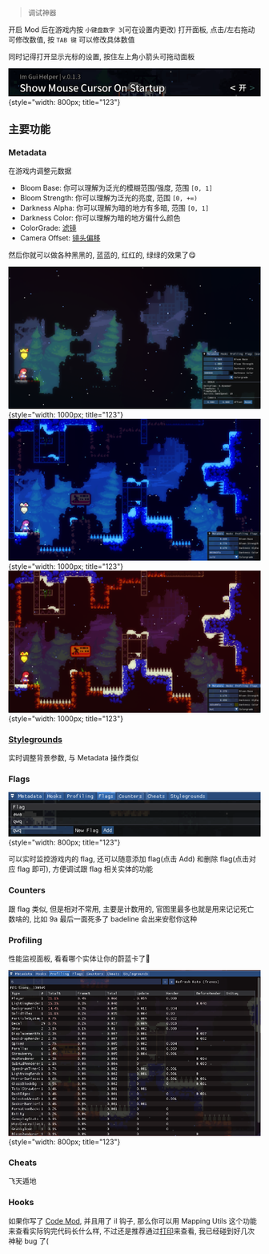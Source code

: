 > 调试神器

开启 Mod 后在游戏内按 `小键盘数字 3`(可在设置内更改) 打开面板, 点击/左右拖动可修改数值, 按 `TAB 键` 可以修改具体数值

同时记得打开显示光标的设置, 按住左上角小箭头可拖动面板 

![cursor_panel](../../assets/mappings/useful_helpers/mapping_utils/cursor_setting.png){style="width: 800px; title="123"}


## 主要功能


### Metadata

在游戏内调整元数据

* Bloom Base: 你可以理解为泛光的模糊范围/强度, 范围 `[0, 1]`
* Bloom Strength: 你可以理解为泛光的亮度, 范围 `[0, +∞)`
* Darkness Alpha: 你可以理解为暗的地方有多暗, 范围 `[0, 1]`
* Darkness Color: 你可以理解为暗的地方偏什么颜色
* ColorGrade: [滤镜](../graphics/color_grading.md)
* Camera Offset: [镜头偏移](../camera.md)

然后你就可以做各种黑黑的, 蓝蓝的, 红红的, 绿绿的效果了😋

![dark](../../assets/mappings/useful_helpers/mapping_utils/dark.png){style="width: 1000px; title="123"}
![blue](../../assets/mappings/useful_helpers/mapping_utils/blue.png){style="width: 1000px; title="123"}
![red](../../assets/mappings/useful_helpers/mapping_utils/red.png){style="width: 1000px; title="123"}

### [Stylegrounds](../loenn/stylegrounds.md)

实时调整背景参数, 与 Metadata 操作类似

### Flags

![flags](../../assets/mappings/useful_helpers/mapping_utils/flags_panel.png){style="width: 800px; title="123"}

可以实时监控游戏内的 flag, 还可以随意添加 flag(点击 Add) 和删除 flag(点击对应 flag 即可), 方便调试跟 flag 相关实体的功能

### Counters

跟 flag 类似, 但是相对不常用, 主要是计数用的, 官图里最多也就是用来记记死亡数啥的, 比如 9a 最后一面死多了 badeline 会出来安慰你这种

### Profiling

性能监视面板, 看看哪个实体让你的蔚蓝卡了👀

![profiling](../../assets/mappings/useful_helpers/mapping_utils/profiling.png){style="width: 800px; title="123"}

### Cheats

飞天遁地

### Hooks

如果你写了 [Code Mod](../code.md), 并且用了 il 钩子, 那么你可以用 Mapping Utils 这个功能来查看实际钩完代码长什么样, 不过还是推荐通过[打印](https://github.com/LozenChen/TAS-Helper/blob/ec8ec86bc110d1c5cd89dec7b01676514542c4e2/Source/Utils/HookHelper.cs#L447)来查看, 我已经碰到好几次神秘 bug 了(